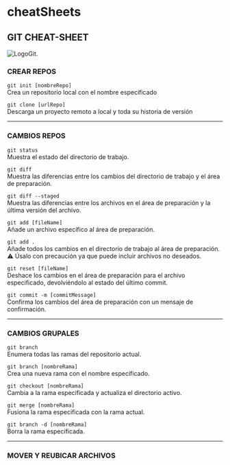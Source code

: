 # cheatSheets

## GIT CHEAT-SHEET

![LogoGit.](https://git-scm.com/images/logos/downloads/Git-Icon-1788C.svg)

### CREAR REPOS

`git init [nombreRepo]`  
Crea un repositorio local con el nombre especificado

`git clone [urlRepo]`  
Descarga un proyecto remoto a local y toda su historia de versión
 
---

### CAMBIOS REPOS

`git status`  
Muestra el estado del directorio de trabajo.

`git diff`  
Muestra las diferencias entre los cambios del directorio de trabajo y el área de preparación. 

`git diff --staged`  
Muestra las diferencias entre los archivos en el área de preparación y la última versión del archivo.

`git add [fileName]`  
Añade un archivo específico al área de preparación.

`git add .`  
Añade todos los cambios en el directorio de trabajo al área de preparación.  
:warning: Úsalo con precaución ya que puede incluir archivos no deseados.

`git reset [fileName]`  
Deshace los cambios en el área de preparación para el archivo especificado, devolviéndolo al estado del último commit.

`git commit -m [commitMessage]`  
Confirma los cambios del área de preparación con un mensaje de confirmación.

---

### CAMBIOS GRUPALES

`git branch`  
Enumera todas las ramas del repositorio actual.

`git branch [nombreRama]`  
Crea una nueva rama con el nombre especificado.

`git checkout [nombreRama]`  
Cambia a la rama especificada y actualiza el directorio activo.

`git merge [nombreRama]`  
Fusiona la rama especificada con la rama actual.

`git branch -d [nombreRama]`  
Borra la rama especificada.


---

### MOVER Y REUBICAR ARCHIVOS

